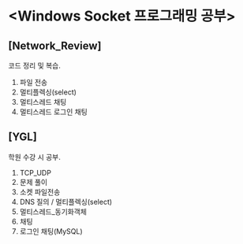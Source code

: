 # <Windows Socket 프로그래밍 공부>

## [Network_Review]
   코드 정리 및 복습.<br>
   1. 파일 전송<br>
   2. 멀티플렉싱(select)<br>
   3. 멀티스레드 채팅<br>
   4. 멀티스레드 로그인 채팅<br> 
   
## [YGL]
   학원 수강 시 공부.<br>
   1. TCP_UDP<br>
   2. 문제 풀이<br>
   3. 소켓 파일전송<br>
   4. DNS 질의 / 멀티플렉싱(select)<br>
   5. 멀티스레드_동기화객체<br>
   6. 채팅<br>
   7. 로그인 채팅(MySQL)<br>

